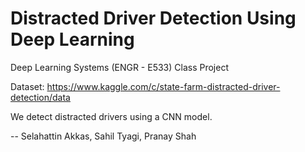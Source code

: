 # Distracted Driver Detection Using Deep Learning
Deep Learning Systems (ENGR - E533) Class Project

Dataset: https://www.kaggle.com/c/state-farm-distracted-driver-detection/data  


We detect distracted drivers using a CNN model.

-- Selahattin Akkas, Sahil Tyagi, Pranay Shah

